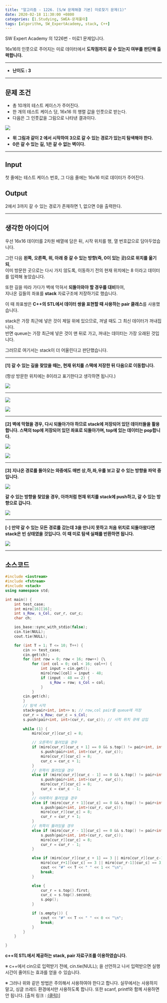 ```yaml
---
title: "알고리즘 - 1226. [S/W 문제해결 기본] 미로찾기 문제(1)"
date: 2020-02-18 11:30:00 +0800
categories: [1.Studying, SWEA-문제풀이]
tags: [algorithm, SW_ExpertAcademy, stack, C++]
---
```




SW Expert Academy 의 1226번 - 미로1 문제입니다.

16x16의 인풋으로 주어지는 미로 데이터에서 **도착점까지 갈 수 있는지 여부를 판단해 출력합니다.**

------



- **난이도 : 3**

---

## **문제 조건**

* 총 10개의 테스트 케이스가 주어진다.
* 한 개의 테스트 케이스 당, 16x16 의 행렬 값을 인풋으로 받는다.
* 다음은 그 인풋값을 그림으로 나타낸 결과이다.

![](https://github.com/ChanhuiSeok/ChanhuiSeok.github.io/blob/master/assets/img/sample/algo29_0.PNG?raw=true)

* **위 그림과 같이 2 에서 시작하여 3으로 갈 수 있는 경로가 있는지 탐색해야 한다.**
* **0은 갈 수 있는 길, 1은 갈 수 없는 벽이다.**

------




## **Input**

첫 줄에는 테스트 케이스 번호, 그 다음 줄에는 16x16 미로 데이터가 주어진다.



## **Output**

2에서 3까지 갈 수 있는 경로가 존재하면 1, 없으면 0을 출력한다.

---



## **생각한 아이디어**

우선 16x16 데이터를 2차원 배열에 담은 뒤, 시작 위치를 행, 열 번호값으로 담아두었습니다.

그런 다음 **왼쪽, 오른쪽, 위, 아래 중 갈 수 있는 방향(즉, 0이 있는 곳)으로 위치를 옮기되**,  
이미 방문한 곳으로는 다시 가지 않도록, 이동하기 전의 현재 위치에는 8 이라고 데이터를 입력해 놓았습니다.

또한 길을 따라 가다가 벽에 막혀서 **되돌아와야 할 경우를 대비**하여,   
지나온 길들의 좌표를 **stack** 자료구조에 저장하기로 했습니다.

이 때 좌표쌍은 **C++의 STL에서 데이터 쌍을 표현할 때 사용하는 pair 클래스**를 사용했습니다.

stack은 가장 최근에 넣은 것이 제일 위에 있으므로, 꺼낼 때도 그 최신 데이터가 꺼내집니다.   
반면 queue는 가장 최근에 넣은 것이 맨 뒤로 가고, 꺼내는 데이터는 가장 오래된 것입니다.

그러므로 여기서는 stack이 더 어울린다고 판단했습니다.

------

**[1] 갈 수 있는 길을 찾았을 때는, 현재 위치를 스택에 저장한 뒤 다음으로 이동합니다.**

(항상 방문한 위치에는 8이라고 표기한다고 생각하면 됩니다.)

![](https://github.com/ChanhuiSeok/ChanhuiSeok.github.io/blob/master/assets/img/sample/algo29_1.PNG?raw=true)

------

![](https://github.com/ChanhuiSeok/ChanhuiSeok.github.io/blob/master/assets/img/sample/algo29_2.PNG?raw=true)

![](https://github.com/ChanhuiSeok/ChanhuiSeok.github.io/blob/master/assets/img/sample/algo29_3.PNG?raw=true)

------

**[2] 벽에 막혔을 경우, 다시 되돌아가야 하므로 stack에 저장되어 있던 데이터들을 활용합니다. 스택의 top에 저장되어 있던 좌표로 되돌아가며, top에 있는 데이터는 pop합니다.**

![](https://github.com/ChanhuiSeok/ChanhuiSeok.github.io/blob/master/assets/img/sample/algo29_4.PNG?raw=true)

![](https://github.com/ChanhuiSeok/ChanhuiSeok.github.io/blob/master/assets/img/sample/algo29_5.PNG?raw=true)

------

**[3] 지나온 경로를 돌아오는 와중에도 매번 상,하,좌,우를 보고 갈 수 있는 방향을 파악 중입니다.**

![](https://github.com/ChanhuiSeok/ChanhuiSeok.github.io/blob/master/assets/img/sample/algo29_6.PNG?raw=true)

**갈 수 있는 방향을 찾았을 경우, 아까처럼 현재 위치를 stack에 push하고, 갈 수 있는 방향으로 갑니다.**

![](https://github.com/ChanhuiSeok/ChanhuiSeok.github.io/blob/master/assets/img/sample/algo29_7.PNG?raw=true)

------

**[-] 만약 갈 수 있는 모든 경로를 갔는데 3을 만나지 못하고 처음 위치로 되돌아왔다면 stack은 빈 상태였을 것입니다. 이 때 미로 탐색 실패를 반환하면 됩니다.**

![](https://github.com/ChanhuiSeok/ChanhuiSeok.github.io/blob/master/assets/img/sample/algo29_8.PNG?raw=true)

------



## **소스코드**

```c++
#include <iostream>
#include <fstream>
#include <stack>
using namespace std;

int main() {
	int test_case;
	int miro[16][16];
	int s_Row, s_Col, cur_r, cur_c;
	char ch;

	ios_base::sync_with_stdio(false);
	cin.tie(NULL);
	cout.tie(NULL);

	for (int T = 1; T <= 10; T++) {
		cin >> test_case;
		cin.get(ch);
		for (int row = 0; row < 16; row++) {\
			for (int col = 0; col < 16; col++) {
				int input = cin.get();
				miro[row][col] = input - 48;
				if (input - 48 == 2) {
					s_Row = row; s_Col = col;
				}
			}
		cin.get(ch);
		}
		// 탐색 시작		
		stack<pair<int, int>> s; // row,col pair를 queue에 저장
		cur_r = s_Row; cur_c = s_Col;
		s.push(pair<int, int>(cur_r, cur_c)); // 시작 위치 큐에 삽입
		
		while (1) {
			miro[cur_r][cur_c] = 8;

			// 오른쪽이 뚫려있을 경우
			if (miro[cur_r][cur_c + 1] == 0 && s.top() != pair<int, int>(cur_r, cur_c + 1)) {
				s.push(pair<int, int>(cur_r, cur_c));
				miro[cur_r][cur_c] = 8;
				cur_c = cur_c + 1;
			}
			// 왼쪽이 뚫려있을 경우
			else if (miro[cur_r][cur_c - 1] == 0 && s.top() != pair<int, int>(cur_r, cur_c - 1)) {
				s.push(pair<int, int>(cur_r, cur_c));
				miro[cur_r][cur_c] = 8;
				cur_c = cur_c - 1;
			}
			// 아래쪽이 뚫려있을 경우
			else if (miro[cur_r + 1][cur_c] == 0 && s.top() != pair<int, int>(cur_r + 1, cur_c)) {
				s.push(pair<int, int>(cur_r, cur_c));
				miro[cur_r][cur_c] = 8;
				cur_r = cur_r + 1;
			}
			// 위쪽이 뚫려있을 경우
			else if (miro[cur_r - 1][cur_c] == 0 && s.top() != pair<int, int>(cur_r - 1, cur_c)) {
				s.push(pair<int, int>(cur_r, cur_c));
				miro[cur_r][cur_c] = 8;
				cur_r = cur_r - 1;
			}

			else if (miro[cur_r][cur_c + 1] == 3 || miro[cur_r][cur_c-1] == 3 ||
				miro[cur_r+1][cur_c] == 3 || miro[cur_r-1][cur_c] == 3) {
				cout << "#" << T << " " << 1 << "\n";
				break;
			}

			else {
				cur_r = s.top().first;
				cur_c = s.top().second;
				s.pop();
			}

			if (s.empty()) {
				cout << "#" << T << " " << 0 << "\n";
				break;
			}
		}
	}

}
```

**c++의 STL에서 제공하는 stack, pair 자료구조를 이용하였습니다.**

※ c++에서 cin으로 입력받기 전에, cin.tie(NULL); 을 선언하고 나서 입력받으면 실행시간이 줄어드는 효과를 얻을 수 있습니다.

※ 그러나 위와 같은 방법은 주의해서 사용하여야 한다고 합니다. 실무에서는 사용하지 말고, 싱글 쓰레드 환경에서만 사용하도록 합니다. 또한 scanf, printf와 함께 사용하면 안 됩니다. [출처 링크 : [(클릭)]([https://eine.tistory.com/entry/CC-%EC%9E%85%EC%B6%9C%EB%A0%A5-%EB%B0%A9%EB%B2%95%EC%97%90-%EB%94%B0%EB%A5%B8-%EC%86%8D%EB%8F%84-%EC%A0%95%EB%A6%AC](https://eine.tistory.com/entry/CC-입출력-방법에-따른-속도-정리))]